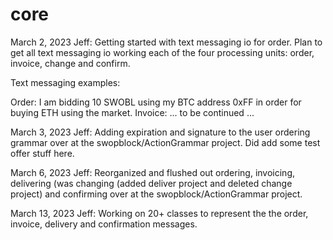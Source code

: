 # core

March 2, 2023 Jeff: Getting started with text messaging io for order. Plan to get all text messaging io working each of the four processing units: order, invoice, change and confirm.

Text messaging examples:

Order: I am bidding 10 SWOBL using my BTC address 0xFF in order for buying ETH using the market.
Invoice: ... to be continued ...

March 3, 2023 Jeff: Adding expiration and signature to the user ordering grammar over at the swopblock/ActionGrammar project. Did add some test offer stuff here.

March 6, 2023 Jeff: Reorganized and flushed out ordering, invoicing, delivering (was changing (added deliver project and deleted change project) and confirming over at the swopblock/ActionGrammar project.

March 13, 2023 Jeff: Working on 20+ classes to represent the the order, invoice, delivery and confirmation messages.

